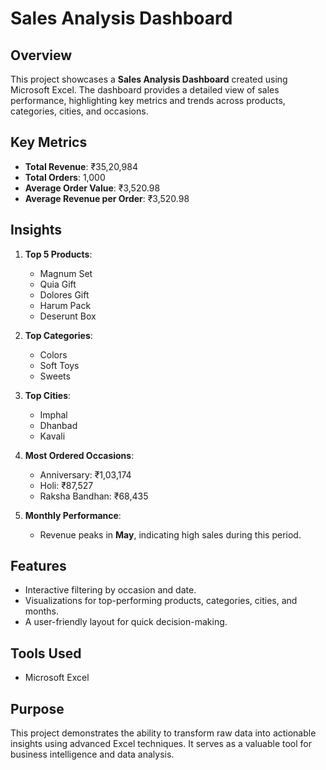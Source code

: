 # Sales Analysis Dashboard

## Overview
This project showcases a **Sales Analysis Dashboard** created using Microsoft Excel. The dashboard provides a detailed view of sales performance, highlighting key metrics and trends across products, categories, cities, and occasions.

## Key Metrics
- **Total Revenue**: ₹35,20,984  
- **Total Orders**: 1,000  
- **Average Order Value**: ₹3,520.98  
- **Average Revenue per Order**: ₹3,520.98

## Insights
1. **Top 5 Products**:
   - Magnum Set  
   - Quia Gift  
   - Dolores Gift  
   - Harum Pack  
   - Deserunt Box

2. **Top Categories**:
   - Colors  
   - Soft Toys  
   - Sweets

3. **Top Cities**:
   - Imphal  
   - Dhanbad  
   - Kavali

4. **Most Ordered Occasions**:
   - Anniversary: ₹1,03,174  
   - Holi: ₹87,527  
   - Raksha Bandhan: ₹68,435

5. **Monthly Performance**:
   - Revenue peaks in **May**, indicating high sales during this period.

## Features
- Interactive filtering by occasion and date.
- Visualizations for top-performing products, categories, cities, and months.
- A user-friendly layout for quick decision-making.

## Tools Used
- Microsoft Excel

## Purpose
This project demonstrates the ability to transform raw data into actionable insights using advanced Excel techniques. It serves as a valuable tool for business intelligence and data analysis.
